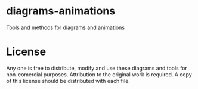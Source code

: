 # diagrams-animations
Tools and methods for diagrams and animations


# License 
Any one is free to distribute, modify and use these diagrams and tools for non-comercial purposes. Attribution to the original work is required. A copy of this license should be distributed with each file.
